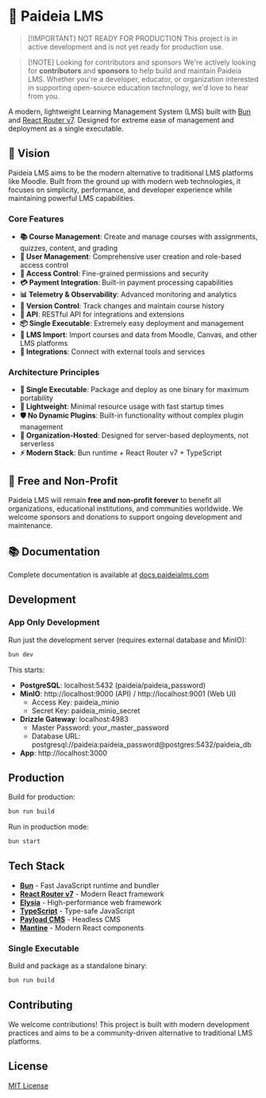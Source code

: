 # 🌿 Paideia LMS

> [!IMPORTANT] NOT READY FOR PRODUCTION
> This project is in active development and is not yet ready for production use.

> [!NOTE] Looking for contributors and sponsors
> We're actively looking for **contributors** and **sponsors** to help build and maintain Paideia LMS. Whether you're a developer, educator, or organization interested in supporting open-source education technology, we'd love to hear from you.

A modern, lightweight Learning Management System (LMS) built with [Bun](https://bun.sh) and [React Router v7](https://reactrouter.com/). Designed for extreme ease of management and deployment as a single executable.

## 🎯 Vision

Paideia LMS aims to be the modern alternative to traditional LMS platforms like Moodle. Built from the ground up with modern web technologies, it focuses on simplicity, performance, and developer experience while maintaining powerful LMS capabilities.

### Core Features

- **📚 Course Management**: Create and manage courses with assignments, quizzes, content, and grading
- **👥 User Management**: Comprehensive user creation and role-based access control
- **🔐 Access Control**: Fine-grained permissions and security
- **💳 Payment Integration**: Built-in payment processing capabilities
- **📊 Telemetry & Observability**: Advanced monitoring and analytics
- **🔄 Version Control**: Track changes and maintain course history
- **🔌 API**: RESTful API for integrations and extensions
- **📦 Single Executable**: Extremely easy deployment and management
- **🔄 LMS Import**: Import courses and data from Moodle, Canvas, and other LMS platforms
- **🔗 Integrations**: Connect with external tools and services

### Architecture Principles

- **🚀 Single Executable**: Package and deploy as one binary for maximum portability
- **🐰 Lightweight**: Minimal resource usage with fast startup times
- **🛡️ No Dynamic Plugins**: Built-in functionality without complex plugin management
- **🏢 Organization-Hosted**: Designed for server-based deployments, not serverless
- **⚡ Modern Stack**: Bun runtime + React Router v7 + TypeScript

## 💝 Free and Non-Profit

Paideia LMS will remain **free and non-profit forever** to benefit all organizations, educational institutions, and communities worldwide. We welcome sponsors and donations to support ongoing development and maintenance.

## 📚 Documentation

Complete documentation is available at [docs.paideialms.com](https://docs.paideialms.com)

## Development

### App Only Development

Run just the development server (requires external database and MinIO):


```sh
bun dev
```

This starts:
- **PostgreSQL**: localhost:5432 (paideia/paideia_password)
- **MinIO**: http://localhost:9000 (API) / http://localhost:9001 (Web UI)
  - Access Key: paideia_minio
  - Secret Key: paideia_minio_secret
- **Drizzle Gateway**: localhost:4983
  - Master Password: your_master_password
  - Database URL: postgresql://paideia:paideia_password@postgres:5432/paideia_db
- **App**: http://localhost:3000

## Production

Build for production:

```sh
bun run build
```

Run in production mode:

```sh
bun start
```

## Tech Stack

- **[Bun](https://bun.sh)** - Fast JavaScript runtime and bundler
- **[React Router v7](https://reactrouter.com/)** - Modern React framework
- **[Elysia](https://elysiajs.com)** - High-performance web framework
- **[TypeScript](https://typescriptlang.org/)** - Type-safe JavaScript
- **[Payload CMS](https://payloadcms.com/)** - Headless CMS
- **[Mantine](https://mantine.dev/)** - Modern React components

### Single Executable

Build and package as a standalone binary:

```sh
bun run build
```

## Contributing

We welcome contributions! This project is built with modern development practices and aims to be a community-driven alternative to traditional LMS platforms.

## License

[MIT License](LICENSE)
